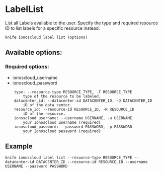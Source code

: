 # LabelList

List all Labels available to the user. Specify the type and required resource ID to list labels for a specific resource instead.

```text
knife ionoscloud label list (options)
```

## Available options:

### Required options:

* ionoscloud_username
* ionoscloud_password

```text
    type: --resource-type RESOURCE_TYPE, -T RESOURCE_TYPE
        type of the resource to be labeled.
    datacenter_id: --datacenter-id DATACENTER_ID, -D DATACENTER_ID
        iD of the data center.
    resource_id: --resource-id RESOURCE_ID, -R RESOURCE_ID
        iD of the resource.
    ionoscloud_username: --username USERNAME, -u USERNAME
        your Ionoscloud username (required)
    ionoscloud_password: --password PASSWORD, -p PASSWORD
        your Ionoscloud password (required)
```

## Example

```text
knife ionoscloud label list --resource-type RESOURCE_TYPE --datacenter-id DATACENTER_ID --resource-id RESOURCE_ID --username USERNAME --password PASSWORD
```
